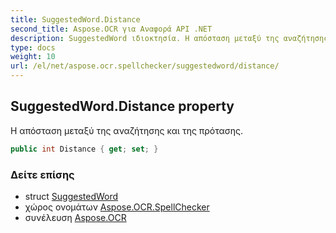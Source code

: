 ```yaml
---
title: SuggestedWord.Distance
second_title: Aspose.OCR για Αναφορά API .NET
description: SuggestedWord ιδιοκτησία. Η απόσταση μεταξύ της αναζήτησης και της πρότασης.
type: docs
weight: 10
url: /el/net/aspose.ocr.spellchecker/suggestedword/distance/
---
```

## SuggestedWord.Distance property

Η απόσταση μεταξύ της αναζήτησης και της πρότασης.

```csharp
public int Distance { get; set; }
```

### Δείτε επίσης

* struct [SuggestedWord](../)
* χώρος ονομάτων [Aspose.OCR.SpellChecker](../../suggestedword/)
* συνέλευση [Aspose.OCR](../../../)


